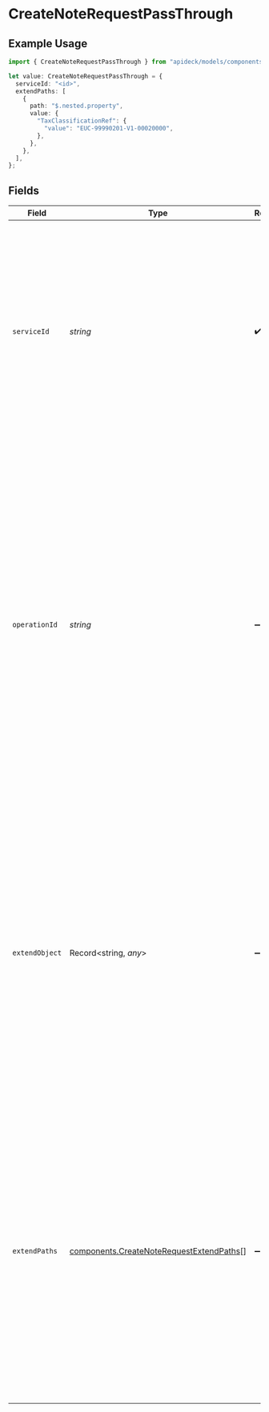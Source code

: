 # CreateNoteRequestPassThrough

## Example Usage

```typescript
import { CreateNoteRequestPassThrough } from "apideck/models/components";

let value: CreateNoteRequestPassThrough = {
  serviceId: "<id>",
  extendPaths: [
    {
      path: "$.nested.property",
      value: {
        "TaxClassificationRef": {
          "value": "EUC-99990201-V1-00020000",
        },
      },
    },
  ],
};
```

## Fields

| Field                                                                                                                                                                                                                                                                                                                                                                                       | Type                                                                                                                                                                                                                                                                                                                                                                                        | Required                                                                                                                                                                                                                                                                                                                                                                                    | Description                                                                                                                                                                                                                                                                                                                                                                                 |
| ------------------------------------------------------------------------------------------------------------------------------------------------------------------------------------------------------------------------------------------------------------------------------------------------------------------------------------------------------------------------------------------- | ------------------------------------------------------------------------------------------------------------------------------------------------------------------------------------------------------------------------------------------------------------------------------------------------------------------------------------------------------------------------------------------- | ------------------------------------------------------------------------------------------------------------------------------------------------------------------------------------------------------------------------------------------------------------------------------------------------------------------------------------------------------------------------------------------- | ------------------------------------------------------------------------------------------------------------------------------------------------------------------------------------------------------------------------------------------------------------------------------------------------------------------------------------------------------------------------------------------- |
| `serviceId`                                                                                                                                                                                                                                                                                                                                                                                 | *string*                                                                                                                                                                                                                                                                                                                                                                                    | :heavy_check_mark:                                                                                                                                                                                                                                                                                                                                                                          | A mandatory identifier for the service to which the pass_through data should be applied. This property ensures that the custom data is directed to the correct service, facilitating seamless integration and operation within the CRM environment.                                                                                                                                         |
| `operationId`                                                                                                                                                                                                                                                                                                                                                                               | *string*                                                                                                                                                                                                                                                                                                                                                                                    | :heavy_minus_sign:                                                                                                                                                                                                                                                                                                                                                                          | An optional string identifier for a specific workflow operation to which this pass-through should be applied. This property is particularly useful for Unify calls that involve multiple downstream requests, allowing developers to track and manage these operations effectively. There are no specific format requirements, but it should be unique within the context of the operation. |
| `extendObject`                                                                                                                                                                                                                                                                                                                                                                              | Record<string, *any*>                                                                                                                                                                                                                                                                                                                                                                       | :heavy_minus_sign:                                                                                                                                                                                                                                                                                                                                                                          | An optional object that allows for direct extension by including any additional properties needed for the operation. This flexibility is useful for developers who need to pass custom data structures that are not predefined in the API schema. The object can contain any key-value pairs as required by the specific use case.                                                          |
| `extendPaths`                                                                                                                                                                                                                                                                                                                                                                               | [components.CreateNoteRequestExtendPaths](../../models/components/createnoterequestextendpaths.md)[]                                                                                                                                                                                                                                                                                        | :heavy_minus_sign:                                                                                                                                                                                                                                                                                                                                                                          | An optional array of objects designed for structured data modifications using specified paths. Each object within the array should define a path and a value, enabling precise updates to nested data structures. This feature is ideal for developers needing to apply complex changes to data without altering the entire object.                                                         |